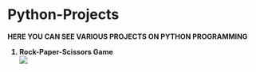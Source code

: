 # Python-Projects
<b> HERE YOU CAN SEE VARIOUS PROJECTS ON PYTHON PROGRAMMING <b>
<ol>
<b>
<li>Rock-Paper-Scissors Game </li>
<img src="C:\Users\Karthik\Pictures\Screenshots\Rock Paper Scissors game python code output.png">

</b>
</ol>
